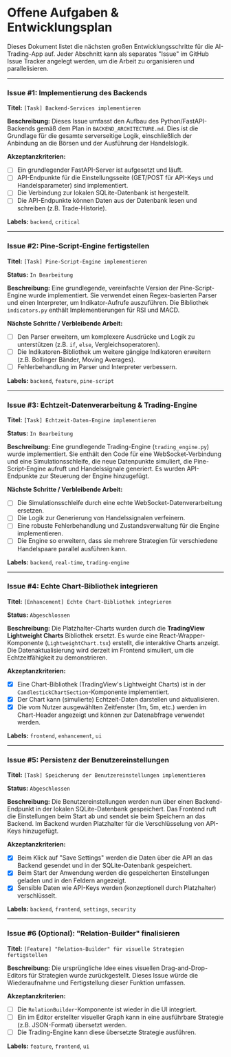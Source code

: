 # Offene Aufgaben & Entwicklungsplan

Dieses Dokument listet die nächsten großen Entwicklungsschritte für die AI-Trading-App auf. Jeder Abschnitt kann als separates "Issue" im GitHub Issue Tracker angelegt werden, um die Arbeit zu organisieren und parallelisieren.

---

### Issue #1: Implementierung des Backends

**Titel:** `[Task] Backend-Services implementieren`

**Beschreibung:**
Dieses Issue umfasst den Aufbau des Python/FastAPI-Backends gemäß dem Plan in `BACKEND_ARCHITECTURE.md`. Dies ist die Grundlage für die gesamte serverseitige Logik, einschließlich der Anbindung an die Börsen und der Ausführung der Handelslogik.

**Akzeptanzkriterien:**
- [ ] Ein grundlegender FastAPI-Server ist aufgesetzt und läuft.
- [ ] API-Endpunkte für die Einstellungsseite (GET/POST für API-Keys und Handelsparameter) sind implementiert.
- [ ] Die Verbindung zur lokalen SQLite-Datenbank ist hergestellt.
- [ ] Die API-Endpunkte können Daten aus der Datenbank lesen und schreiben (z.B. Trade-Historie).

**Labels:** `backend`, `critical`

---

### Issue #2: Pine-Script-Engine fertigstellen

**Titel:** `[Task] Pine-Script-Engine implementieren`

**Status:** `In Bearbeitung`

**Beschreibung:**
Eine grundlegende, vereinfachte Version der Pine-Script-Engine wurde implementiert. Sie verwendet einen Regex-basierten Parser und einen Interpreter, um Indikator-Aufrufe auszuführen. Die Bibliothek `indicators.py` enthält Implementierungen für RSI und MACD.

**Nächste Schritte / Verbleibende Arbeit:**
- [ ] Den Parser erweitern, um komplexere Ausdrücke und Logik zu unterstützen (z.B. `if`, `else`, Vergleichsoperatoren).
- [ ] Die Indikatoren-Bibliothek um weitere gängige Indikatoren erweitern (z.B. Bollinger Bänder, Moving Averages).
- [ ] Fehlerbehandlung im Parser und Interpreter verbessern.

**Labels:** `backend`, `feature`, `pine-script`

---

### Issue #3: Echtzeit-Datenverarbeitung & Trading-Engine

**Titel:** `[Task] Echtzeit-Daten-Engine implementieren`

**Status:** `In Bearbeitung`

**Beschreibung:**
Eine grundlegende Trading-Engine (`trading_engine.py`) wurde implementiert. Sie enthält den Code für eine WebSocket-Verbindung und eine Simulationsschleife, die neue Datenpunkte simuliert, die Pine-Script-Engine aufruft und Handelssignale generiert. Es wurden API-Endpunkte zur Steuerung der Engine hinzugefügt.

**Nächste Schritte / Verbleibende Arbeit:**
- [ ] Die Simulationsschleife durch eine echte WebSocket-Datenverarbeitung ersetzen.
- [ ] Die Logik zur Generierung von Handelssignalen verfeinern.
- [ ] Eine robuste Fehlerbehandlung und Zustandsverwaltung für die Engine implementieren.
- [ ] Die Engine so erweitern, dass sie mehrere Strategien für verschiedene Handelspaare parallel ausführen kann.

**Labels:** `backend`, `real-time`, `trading-engine`

---

### Issue #4: Echte Chart-Bibliothek integrieren

**Titel:** `[Enhancement] Echte Chart-Bibliothek integrieren`

**Status:** `Abgeschlossen`

**Beschreibung:**
Die Platzhalter-Charts wurden durch die **TradingView Lightweight Charts** Bibliothek ersetzt. Es wurde eine React-Wrapper-Komponente (`LightweightChart.tsx`) erstellt, die interaktive Charts anzeigt. Die Datenaktualisierung wird derzeit im Frontend simuliert, um die Echtzeitfähigkeit zu demonstrieren.

**Akzeptanzkriterien:**
- [x] Eine Chart-Bibliothek (TradingView's Lightweight Charts) ist in der `CandlestickChartSection`-Komponente implementiert.
- [x] Der Chart kann (simulierte) Echtzeit-Daten darstellen und aktualisieren.
- [x] Die vom Nutzer ausgewählten Zeitfenster (1m, 5m, etc.) werden im Chart-Header angezeigt und können zur Datenabfrage verwendet werden.

**Labels:** `frontend`, `enhancement`, `ui`

---

### Issue #5: Persistenz der Benutzereinstellungen

**Titel:** `[Task] Speicherung der Benutzereinstellungen implementieren`

**Status:** `Abgeschlossen`

**Beschreibung:**
Die Benutzereinstellungen werden nun über einen Backend-Endpunkt in der lokalen SQLite-Datenbank gespeichert. Das Frontend ruft die Einstellungen beim Start ab und sendet sie beim Speichern an das Backend. Im Backend wurden Platzhalter für die Verschlüsselung von API-Keys hinzugefügt.

**Akzeptanzkriterien:**
- [x] Beim Klick auf "Save Settings" werden die Daten über die API an das Backend gesendet und in der SQLite-Datenbank gespeichert.
- [x] Beim Start der Anwendung werden die gespeicherten Einstellungen geladen und in den Feldern angezeigt.
- [x] Sensible Daten wie API-Keys werden (konzeptionell durch Platzhalter) verschlüsselt.

**Labels:** `backend`, `frontend`, `settings`, `security`

---

### Issue #6 (Optional): "Relation-Builder" finalisieren

**Titel:** `[Feature] "Relation-Builder" für visuelle Strategien fertigstellen`

**Beschreibung:**
Die ursprüngliche Idee eines visuellen Drag-and-Drop-Editors für Strategien wurde zurückgestellt. Dieses Issue würde die Wiederaufnahme und Fertigstellung dieser Funktion umfassen.

**Akzeptanzkriterien:**
- [ ] Die `RelationBuilder`-Komponente ist wieder in die UI integriert.
- [ ] Ein im Editor erstellter visueller Graph kann in eine ausführbare Strategie (z.B. JSON-Format) übersetzt werden.
- [ ] Die Trading-Engine kann diese übersetzte Strategie ausführen.

**Labels:** `feature`, `frontend`, `ui`
